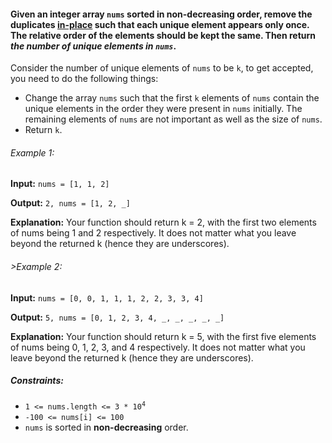 <h4>Given an integer array <code>nums</code> sorted in non-decreasing order, remove the duplicates 
<a href="https://en.wikipedia.org/wiki/In-place_algorithm">in-place</a> such that each unique element appears only once. 
The relative order of the elements should be kept the same. Then return <i>the number of unique elements in <code>nums</code></i>.</h4>

<p>Consider the number of unique elements of <code>nums</code> to be <code>k</code>, to get accepted, you need to do the following things:</p>
<ul>
    <li>Change the array <code>nums</code> such that the first <code>k</code> elements of <code>nums</code> contain the 
    unique elements in the order they were present in <code>nums</code> initially. The remaining elements of <code>nums</code> 
    are not important as well as the size of <code>nums</code>.</li>
    <li>Return <code>k</code>.</li>
</ul>

<h6>Example 1:</h6>
<p><b>Input:</b> <code>nums = [1, 1, 2]</code></p>
<p><b>Output:</b> <code>2, nums = [1, 2, _]</code></p>
<p><b>Explanation:</b> Your function should return k = 2, with the first two elements of nums being 1 and 2 respectively.
It does not matter what you leave beyond the returned k (hence they are underscores).</p>

<h6>>Example 2:</h6>
<p><b>Input:</b> <code>nums = [0, 0, 1, 1, 1, 2, 2, 3, 3, 4]</code></p>
<p><b>Output:</b> <code>5, nums = [0, 1, 2, 3, 4, _, _, _, _, _]</code></p>
<p><b>Explanation:</b> Your function should return k = 5, with the first five elements of nums being 0, 1, 2, 3, and 4 respectively.
It does not matter what you leave beyond the returned k (hence they are underscores).</p>

<h5>Constraints:</h5>
<ul>
    <li><code>1 <= nums.length <= 3 * 10<sup>4</sup></code></li>
    <li><code>-100 <= nums[i] <= 100</code></li>
    <li><code>nums</code> is sorted in <b>non-decreasing</b> order.</li>
</ul>